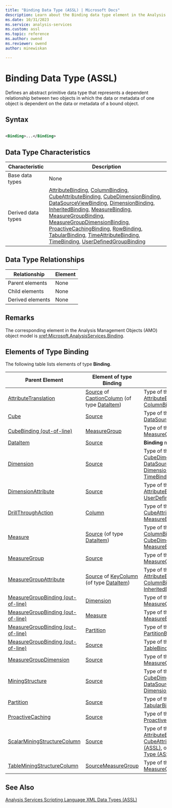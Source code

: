 ```yaml
---
title: "Binding Data Type (ASSL) | Microsoft Docs"
description: Learn about the Binding data type element in the Analysis Services Scripting Language (ASSL) schema.
ms.date: 10/31/2023
ms.service: analysis-services
ms.custom: assl
ms.topic: reference
ms.author: owend
ms.reviewer: owend
author: minewiskan

---
```

# Binding Data Type (ASSL)

  Defines an abstract primitive data type that represents a dependent relationship between two objects in which the data or metadata of one object is dependent on the data or metadata of a bound object.  
  
## Syntax  
  
```xml  
  
<Binding>...</Binding>  
```  
  
## Data Type Characteristics  
  
|Characteristic|Description|  
|--------------------|-----------------|  
|Base data types|None|  
|Derived data types|[AttributeBinding](attributebinding-data-type-assl.md), [ColumnBinding](columnbinding-data-type-assl.md), [CubeAttributeBinding](cubeattributebinding-data-type-assl.md), [CubeDimensionBinding](cubedimensionbinding-data-type-assl.md), [DataSourceViewBinding](datasourceviewbinding-data-type-assl.md), [DimensionBinding](dimensionbinding-data-type-assl.md), [InheritedBinding](inheritedbinding-data-type-assl.md), [MeasureBinding](measurebinding-data-type-assl.md), [MeasureGroupBinding](measuregroupbinding-data-type-assl.md), [MeasureGroupDimensionBinding](measuregroupdimensionbinding-data-type-assl.md), [ProactiveCachingBinding](proactivecachingbinding-data-type-assl.md), [RowBinding](rowbinding-data-type-assl.md), [TabularBinding](tabularbinding-data-type-assl.md), [TimeAttributeBinding](timeattributebinding-data-type-assl.md), [TimeBinding](timebinding-data-type-assl.md), [UserDefinedGroupBinding](userdefinedgroupbinding-data-type-assl.md)|  
  
## Data Type Relationships  
  
|Relationship|Element|  
|------------------|-------------|  
|Parent elements|None|  
|Child elements|None|  
|Derived elements|None|  
  
## Remarks  
 The corresponding element in the Analysis Management Objects (AMO) object model is <xref:Microsoft.AnalysisServices.Binding>.  

  
## Elements of Type Binding  
 The following table lists elements of type **Binding**.  
  
|Parent Element|Element of type **Binding**|Comments|  
|--------------------|---------------------------------|--------------|  
|[AttributeTranslation](attributetranslation-data-type-assl.md)|[Source](../properties/source-element-binding-assl.md) of [CaptionColumn](../objects/captioncolumn-element-assl.md) (of type [DataItem](dataitem-data-type-assl.md))|Type of the **Binding** must be [AttributeBinding](attributebinding-data-type-assl.md) or [ColumnBinding](columnbinding-data-type-assl.md)|  
|[Cube](../objects/cube-element-assl.md)|[Source](../properties/source-element-binding-assl.md)|Type of the **Binding** must be [DataSourceViewBinding](datasourceviewbinding-data-type-assl.md)|  
|[CubeBinding (out-of-line)](cubebinding-data-type-out-of-line-assl.md)|[MeasureGroup](../objects/measuregroup-element-assl.md)|Type of the **Binding** must be [MeasureGroupBinding](measuregroupbinding-data-type-assl.md)|  
|[DataItem](dataitem-data-type-assl.md)|[Source](../properties/source-element-binding-assl.md)|**Binding** may be of any type|  
|[Dimension](../objects/dimension-element-assl.md)|[Source](../properties/source-element-binding-assl.md)|Type of the **Binding** must be [CubeDimensionBinding](cubedimensionbinding-data-type-assl.md), [DataSourceViewBinding](datasourceviewbinding-data-type-assl.md), [DimensionBinding](dimensionbinding-data-type-assl.md), or [TimeBinding](timebinding-data-type-assl.md)|  
|[DimensionAttribute](dimensionattribute-data-type-assl.md)|[Source](../properties/source-element-binding-assl.md)|Type of the **Binding** must be [AttributeBinding](attributebinding-data-type-assl.md) or [UserDefinedGroupBinding](userdefinedgroupbinding-data-type-assl.md)|  
|[DrillThroughAction](drillthroughaction-data-type-assl.md)|[Column](../objects/column-element-assl.md)|Type of the **Binding** must be [CubeAttributeBinding](cubeattributebinding-data-type-assl.md) or [MeasureBinding](measurebinding-data-type-assl.md)|  
|[Measure](../objects/measure-element-assl.md)|[Source](../properties/source-element-binding-assl.md) (of type [DataItem](dataitem-data-type-assl.md))|Type of the **Binding** must be [ColumnBinding](columnbinding-data-type-assl.md), [CubeDimensionBinding](cubedimensionbinding-data-type-assl.md), [MeasureBinding](measurebinding-data-type-assl.md), or [RowBinding](rowbinding-data-type-assl.md)|  
|[MeasureGroup](../objects/measuregroup-element-assl.md)|[Source](../properties/source-element-binding-assl.md)|Type of the **Binding** must be [MeasureGroupBinding](measuregroupbinding-data-type-assl.md)|  
|[MeasureGroupAttribute](measuregroupattribute-data-type-assl.md)|[Source](../properties/source-element-binding-assl.md) of [KeyColumn](../objects/keycolumn-element-assl.md) (of type [DataItem](dataitem-data-type-assl.md))|Type of the **Binding** must be [AttributeBinding](attributebinding-data-type-assl.md) or [ColumnBinding](columnbinding-data-type-assl.md), or [InheritedBinding](inheritedbinding-data-type-assl.md)|  
|[MeasureGroupBinding (out-of-line)](measuregroupbinding-data-type-out-of-line-assl.md)|[Dimension](../objects/dimension-element-assl.md)|Type of the **Binding** must be [MeasureGroupDimensionBinding](measuregroupdimensionbinding-data-type-assl.md)|  
|[MeasureGroupBinding (out-of-line)](measuregroupbinding-data-type-out-of-line-assl.md)|[Measure](../objects/measure-element-assl.md)|Type of the **Binding** must be [MeasureBinding](measurebinding-data-type-assl.md)|  
|[MeasureGroupBinding (out-of-line)](measuregroupbinding-data-type-out-of-line-assl.md)|[Partition](../objects/partition-element-assl.md)|Type of the **Binding** must be [PartitionBinding](partitionbinding-data-type-assl.md)|  
|[MeasureGroupBinding (out-of-line)](measuregroupbinding-data-type-out-of-line-assl.md)|[Source](../properties/source-element-binding-assl.md)|Type of the **Binding** must be [TableBinding](tablebinding-data-type-assl.md)|  
|[MeasureGroupDimension](measuregroupdimension-data-type-assl.md)|[Source](../properties/source-element-binding-assl.md)|Type of the **Binding** must be [MeasureGroupDimensionBinding](measuregroupdimensionbinding-data-type-assl.md)|  
|[MiningStructure](../objects/miningstructure-element-assl.md)|[Source](../properties/source-element-binding-assl.md)|Type of the **Binding** must be [CubeDimensionBinding](cubedimensionbinding-data-type-assl.md), [DataSourceViewBinding](datasourceviewbinding-data-type-assl.md), or [DimensionBinding](dimensionbinding-data-type-assl.md)|  
|[Partition](../objects/partition-element-assl.md)|[Source](../properties/source-element-binding-assl.md)|Type of the **Binding** must be [TabularBinding](tabularbinding-data-type-assl.md)|  
|[ProactiveCaching](../objects/proactivecaching-element-assl.md)|[Source](../properties/source-element-binding-assl.md)|Type of the **Binding** must be [ProactiveCachingBinding](proactivecachingbinding-data-type-assl.md)|  
|[ScalarMiningStructureColumn](scalarminingstructurecolumn-data-type-assl.md)|[Source](../properties/source-element-binding-assl.md)|Type of the **Binding** must be [AttributeBinding](attributebinding-data-type-assl.md), [CubeAttributeBinding Data Type &#40;ASSL&#41;](cubeattributebinding-data-type-assl.md), or [MeasureBinding Data Type &#40;ASSL&#41;](measurebinding-data-type-assl.md)|  
|[TableMiningStructureColumn](tableminingstructurecolumn-data-type-assl.md)|[SourceMeasureGroup](../objects/sourcemeasuregroup-element-assl.md)|Type of the **Binding** must be [MeasureGroupBinding](measuregroupbinding-data-type-assl.md)|  
  
## See Also  
 [Analysis Services Scripting Language XML Data Types &#40;ASSL&#41;](analysis-services-scripting-language-xml-data-types-assl.md)  
  
  
